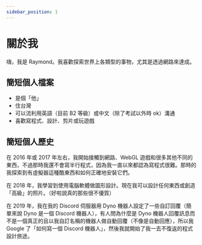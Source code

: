 ```yaml
---
sidebar_position: 1
---
```


# 關於我

嗨，我是 Raymond。我喜歡探索世界上各類型的事物，尤其是透過網路來達成。

## 簡短個人檔案

- 是個「他」
- 住台灣
- 可以流利用英語（目前 B2 等級）或中文（除了考試以外時 ok）溝通
- 喜歡寫程式、設計、剪片或玩遊戲

## 簡短個人歷史

在 2016 年或 2017 年左右，我開始接觸到網路、WebGL 遊戲和很多其他不同的東西，不過那時我還不會寫半行程式，因為我一直以來都認為寫程式很難。那時的我探索到有虛擬器這種酷東西和如何正確地安裝它們。

在 2018 年，我學習到使用電腦軟體做圖形設計。現在我可以設計任何東西或創造「高級」的照片。（好啦說真的那些很不優質）

在 2019 年，我在我的 Discord 伺服器用 Dyno 機器人設定了一些自訂回覆（簡單來說 Dyno 是一個 Discord 機器人），有人問為什麼是 Dyno 機器人回覆訊息而不是一個真正的且以我自訂名稱的機器人做自動回覆（不像是自動回應），所以我 Google 了「如何寫一個 Discord 機器人」，然後我就開始了我一去不復返的程式設計旅途。